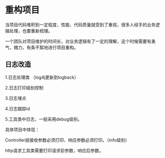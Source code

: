 # 重构项目 

当项目代码堆积到一定程度，性能、代码质量就受到了重视，很多人经手的业务逻辑处理，也要重新梳理。

一个团队对项目维护的时间长，对业务逻辑有了一定的理解，这个时候需要有勇气，魄力，有条不絮地进行项目重构。

## 日志改造

1.日志处理类 （log4j更新到logback）

2.日志打印级别控制

3.日志埋点

4.日志跟踪id

5.工具类中日志，一般采用debug级别。



具体项目中体现：

Controller层接收参数必须打印、响应参数必须打印。（info级别）

http请求工具类需要打印请求前参数，响应后参数。